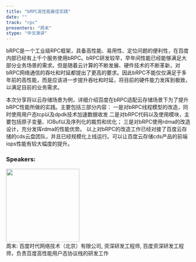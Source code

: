 ```yaml
---
title: "bRPC高性能最佳实践"
date: "" 
track: "rpc"
presenters: "周末"
stype: "中文演讲"
---
```

bRPC是一个工业级RPC框架，具备高性能、易用性、定位问题的便利性，在百度内部已经有上千个服务使用bRPC。bRPC研发较早，早年间性能已经能够满足大部分业务场景的需求。但是随着云计算的不断发展、硬件技术的不断革新，对bRPC网络通信的吞吐和时延都提出了更高的要求。因此bRPC不能仅仅满足于多年前的高性能，而是应该进一步提升吞吐和时延，将目前的硬件能力发挥到极致，以满足目前的业务需求。

本次分享将以云存储场景为例，详细介绍百度在bRPC适配云存储场景下为了提升bRPC性能所做的实践。主要包括三部分内容：
一是对bRPC线程模型的改造，同时使用用户态tcp以及dpdk技术加速数据收发
二是对bRPC代码以及使用模块，主要包括原子变量、IOBuf以及序列化的裁剪和优化；
三是对bRPC使用rdma的改造设计，充分发挥rdma的性能优势。
以上对bRPC的改造工作已经对接了百度云存储的cds云盘团队，并且已经规模化上线运行。可以让百度云存储cds产品的前端iops性能有较大幅度的提升。

 ### Speakers: 
 <img src="images/speaker/1184.png" width="200" /><br>周末: 百度时代网络技术（北京）有限公司, 资深研发工程师, 百度资深研发工程师，负责百度高性能用户态协议栈的研发工作

 
